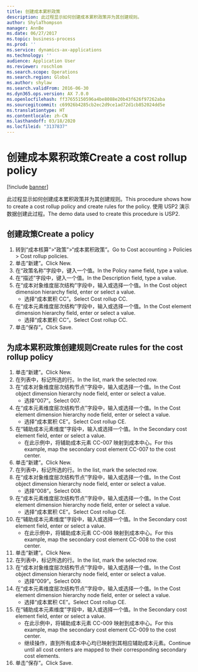 ```yaml
---
title: 创建成本累积政策
description: 此过程显示如何创建成本累积政策并为其创建规则。
author: ShylaThompson
manager: AnnBe
ms.date: 06/27/2017
ms.topic: business-process
ms.prod: ''
ms.service: dynamics-ax-applications
ms.technology: ''
audience: Application User
ms.reviewer: roschlom
ms.search.scope: Operations
ms.search.region: Global
ms.author: shylaw
ms.search.validFrom: 2016-06-30
ms.dyn365.ops.version: AX 7.0.0
ms.openlocfilehash: ff37655150596a4be8088e20b43f626f97262aba
ms.sourcegitcommit: c69926b4285cb2ec2d9ce1ad72d1cb852024dd5e
ms.translationtype: HT
ms.contentlocale: zh-CN
ms.lasthandoff: 03/18/2020
ms.locfileid: "3137837"
---
```

# <a name="create-a-cost-rollup-policy"></a><span data-ttu-id="8a6a5-103">创建成本累积政策</span><span class="sxs-lookup"><span data-stu-id="8a6a5-103">Create a cost rollup policy</span></span>

[!include [banner](../../includes/banner.md)]

<span data-ttu-id="8a6a5-104">此过程显示如何创建成本累积政策并为其创建规则。</span><span class="sxs-lookup"><span data-stu-id="8a6a5-104">This procedure shows how to create a cost rollup policy and create rules for the policy.</span></span> <span data-ttu-id="8a6a5-105">使用 USP2 演示数据创建此过程。</span><span class="sxs-lookup"><span data-stu-id="8a6a5-105">The demo data used to create this procedure is USP2.</span></span>


## <a name="create-a-policy"></a><span data-ttu-id="8a6a5-106">创建政策</span><span class="sxs-lookup"><span data-stu-id="8a6a5-106">Create a policy</span></span>
1. <span data-ttu-id="8a6a5-107">转到“成本核算”>“政策”>“成本累积政策”。</span><span class="sxs-lookup"><span data-stu-id="8a6a5-107">Go to Cost accounting > Policies > Cost rollup policies.</span></span>
2. <span data-ttu-id="8a6a5-108">单击“新建”。</span><span class="sxs-lookup"><span data-stu-id="8a6a5-108">Click New.</span></span>
3. <span data-ttu-id="8a6a5-109">在“政策名称”字段中，键入一个值。</span><span class="sxs-lookup"><span data-stu-id="8a6a5-109">In the Policy name field, type a value.</span></span>
4. <span data-ttu-id="8a6a5-110">在“描述”字段中，键入一个值。</span><span class="sxs-lookup"><span data-stu-id="8a6a5-110">In the Description field, type a value.</span></span>
5. <span data-ttu-id="8a6a5-111">在“成本对象维度层次结构”字段中，输入或选择一个值。</span><span class="sxs-lookup"><span data-stu-id="8a6a5-111">In the Cost object dimension hierarchy field, enter or select a value.</span></span>
    * <span data-ttu-id="8a6a5-112">选择“成本累积 CC”。</span><span class="sxs-lookup"><span data-stu-id="8a6a5-112">Select Cost rollup CC.</span></span>  
6. <span data-ttu-id="8a6a5-113">在“成本元素维度层次结构”字段中，输入或选择一个值。</span><span class="sxs-lookup"><span data-stu-id="8a6a5-113">In the Cost element dimension hierarchy field, enter or select a value.</span></span>
    * <span data-ttu-id="8a6a5-114">选择“成本累积 CC”。</span><span class="sxs-lookup"><span data-stu-id="8a6a5-114">Select Cost rollup CC.</span></span>  
7. <span data-ttu-id="8a6a5-115">单击“保存”。</span><span class="sxs-lookup"><span data-stu-id="8a6a5-115">Click Save.</span></span>

## <a name="create-rules-for-the-cost-rollup-policy"></a><span data-ttu-id="8a6a5-116">为成本累积政策创建规则</span><span class="sxs-lookup"><span data-stu-id="8a6a5-116">Create rules for the cost rollup policy</span></span>
1. <span data-ttu-id="8a6a5-117">单击“新建”。</span><span class="sxs-lookup"><span data-stu-id="8a6a5-117">Click New.</span></span>
2. <span data-ttu-id="8a6a5-118">在列表中，标记所选的行。</span><span class="sxs-lookup"><span data-stu-id="8a6a5-118">In the list, mark the selected row.</span></span>
3. <span data-ttu-id="8a6a5-119">在“成本对象维度层次结构节点”字段中，输入或选择一个值。</span><span class="sxs-lookup"><span data-stu-id="8a6a5-119">In the Cost object dimension hierarchy node field, enter or select a value.</span></span>
    * <span data-ttu-id="8a6a5-120">选择“007”。</span><span class="sxs-lookup"><span data-stu-id="8a6a5-120">Select 007.</span></span>  
4. <span data-ttu-id="8a6a5-121">在“成本元素维度层次结构节点”字段中，输入或选择一个值。</span><span class="sxs-lookup"><span data-stu-id="8a6a5-121">In the Cost element dimension hierarchy node field, enter or select a value.</span></span>
    * <span data-ttu-id="8a6a5-122">选择“成本累积 CE”。</span><span class="sxs-lookup"><span data-stu-id="8a6a5-122">Select Cost rollup CE.</span></span>  
5. <span data-ttu-id="8a6a5-123">在“辅助成本元素维度”字段中，输入或选择一个值。</span><span class="sxs-lookup"><span data-stu-id="8a6a5-123">In the Secondary cost element field, enter or select a value.</span></span>
    * <span data-ttu-id="8a6a5-124">在此示例中，将辅助成本元素 CC-007 映射到成本中心。</span><span class="sxs-lookup"><span data-stu-id="8a6a5-124">For this example, map the secondary cost element CC-007 to the cost center.</span></span>  
6. <span data-ttu-id="8a6a5-125">单击“新建”。</span><span class="sxs-lookup"><span data-stu-id="8a6a5-125">Click New.</span></span>
7. <span data-ttu-id="8a6a5-126">在列表中，标记所选的行。</span><span class="sxs-lookup"><span data-stu-id="8a6a5-126">In the list, mark the selected row.</span></span>
8. <span data-ttu-id="8a6a5-127">在“成本对象维度层次结构节点”字段中，输入或选择一个值。</span><span class="sxs-lookup"><span data-stu-id="8a6a5-127">In the Cost object dimension hierarchy node field, enter or select a value.</span></span>
    * <span data-ttu-id="8a6a5-128">选择“008”。</span><span class="sxs-lookup"><span data-stu-id="8a6a5-128">Select 008.</span></span>  
9. <span data-ttu-id="8a6a5-129">在“成本元素维度层次结构节点”字段中，输入或选择一个值。</span><span class="sxs-lookup"><span data-stu-id="8a6a5-129">In the Cost element dimension hierarchy node field, enter or select a value.</span></span>
    * <span data-ttu-id="8a6a5-130">选择“成本累积 CE”。</span><span class="sxs-lookup"><span data-stu-id="8a6a5-130">Select Cost rollup CE.</span></span>  
10. <span data-ttu-id="8a6a5-131">在“辅助成本元素维度”字段中，输入或选择一个值。</span><span class="sxs-lookup"><span data-stu-id="8a6a5-131">In the Secondary cost element field, enter or select a value.</span></span>
    * <span data-ttu-id="8a6a5-132">在此示例中，将辅助成本元素 CC-008 映射到成本中心。</span><span class="sxs-lookup"><span data-stu-id="8a6a5-132">For this example, map the secondary cost element CC-008 to the cost center.</span></span>  
11. <span data-ttu-id="8a6a5-133">单击“新建”。</span><span class="sxs-lookup"><span data-stu-id="8a6a5-133">Click New.</span></span>
12. <span data-ttu-id="8a6a5-134">在列表中，标记所选的行。</span><span class="sxs-lookup"><span data-stu-id="8a6a5-134">In the list, mark the selected row.</span></span>
13. <span data-ttu-id="8a6a5-135">在“成本对象维度层次结构节点”字段中，输入或选择一个值。</span><span class="sxs-lookup"><span data-stu-id="8a6a5-135">In the Cost object dimension hierarchy node field, enter or select a value.</span></span>
    * <span data-ttu-id="8a6a5-136">选择“009”。</span><span class="sxs-lookup"><span data-stu-id="8a6a5-136">Select 009.</span></span>  
14. <span data-ttu-id="8a6a5-137">在“成本元素维度层次结构节点”字段中，输入或选择一个值。</span><span class="sxs-lookup"><span data-stu-id="8a6a5-137">In the Cost element dimension hierarchy node field, enter or select a value.</span></span>
    * <span data-ttu-id="8a6a5-138">选择“成本累积 CE”。</span><span class="sxs-lookup"><span data-stu-id="8a6a5-138">Select Cost rollup CE.</span></span>  
15. <span data-ttu-id="8a6a5-139">在“辅助成本元素维度”字段中，输入或选择一个值。</span><span class="sxs-lookup"><span data-stu-id="8a6a5-139">In the Secondary cost element field, enter or select a value.</span></span>
    * <span data-ttu-id="8a6a5-140">在此示例中，将辅助成本元素 CC-009 映射到成本中心。</span><span class="sxs-lookup"><span data-stu-id="8a6a5-140">For this example, map the secondary cost element CC-009 to the cost center.</span></span>  
    * <span data-ttu-id="8a6a5-141">继续操作，直到所有成本中心均已映射到其相应辅助成本元素。</span><span class="sxs-lookup"><span data-stu-id="8a6a5-141">Continue until all cost centers are mapped to their corresponding secondary cost elements.</span></span>  
16. <span data-ttu-id="8a6a5-142">单击“保存”。</span><span class="sxs-lookup"><span data-stu-id="8a6a5-142">Click Save.</span></span>

